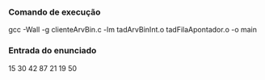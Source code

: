 
### Comando de execução
gcc -Wall -g clienteArvBin.c -lm tadArvBinInt.o tadFilaApontador.o -o main

### Entrada do enunciado
15 30 42 87 21 19 50 
